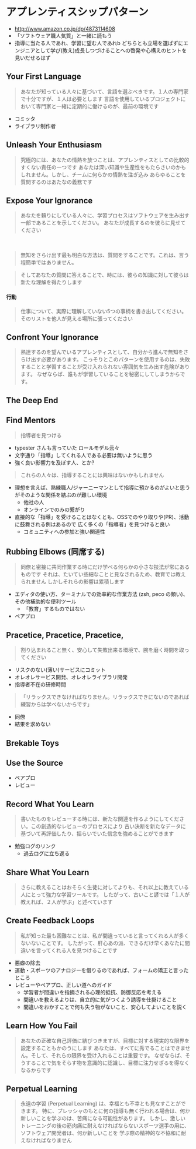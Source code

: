 # アプレンティスシップパターン

 * http://www.amazon.co.jp/dp/4873114608
 * 「ソフトウェア職人気質」と一緒に読もう
 * 指導に当たる人であれ、学習に望む人であれb どちらとも立場を選ばずにエンジニアとして学び(教え)成長しつづけることへの啓発や心構えのヒントを見いだせるはず

## Your First Language

> あなたが知っている人々に基づいて、言語を選ぶべきです。１人の専門家で十分ですが、１人は必要とします
> 言語を使用しているプロジェクトにおいて専門家と一緒に定期的に働けるのが、最前の環境です

 * コミッタ
 * ライブラリ制作者

## Unleash Your Enthusiasm

 > 究極的には、あなたの情熱を放つことは、アプレンティスとしての比較的すくない責任の一つです
 > あなたは深い知識や生産性をもたらさいのかもしれません。しかし、チームに何らかの情熱を注ぎ込み
 > あらゆることを質問するのはあたなの義務です

## Expose Your Ignorance

> あなたを頼りにしている人々に、学習プロセスはソフトウェアを生み出す一部であることを示してください。
> あなたが成長するのを彼らに見せてください

 　
> 無知をさらけ出す最も明白な方法は、質問をすることです。これは、言う程簡単ではありません。
　

> そしてあなたの質問に答えることで、時には、彼らの知識に対して彼らは新たな理解を得たりします

#### 行動

> 仕事について、実際に理解していない5つの事柄を書き出してください。
> そのリストを他人が見える場所に張ってください

## Confront Your Ignorance

> 熟達するのを望んでいるアプレンティスとして、自分から進んで無知をさらけ出す必要があります。
> こっそりとこのパターンを使用するのは、失敗することと学習することが受け入れられない雰囲気を生み出す危険があります。
> なぜならば、誰もが学習していることを秘密にしてしまうからです。

## The Deep End

## Find Mentors

> 指導者を見つける

 * typester さんも言っていた ロールモデル云々
 * 文字通り「指導」してくれる人である必要は無いように思う
 * 強く良い影響力を及ぼす人、とか?

> これらの人々は、指導することには興味はないかもしれません

 * 理想を言えば、熟練職人/ジャーニーマンとして指導に預かるのがよいと思うがそのような関係を結ぶのが難しい環境
   * 他社の人
   * オンラインでのみの繋がり
 * 直接的な「指導」を受けることはなくとも、OSSでのやり取りや(PR)、活動に鼓舞される例はあるので 広く多くの「指導者」を見つけると良い
   * コミュニティへの参加と強い関連性

## Rubbing Elbows (同席する)

> 同僚と密接に共同作業する時にだけ学べる何らかの小さな技法が常にあるものです
> それは、たいてい些細なことと見なされるため、教育では教えられません
> しかしそれらの影響は累積します

 * エディタの使い方、ターミナルでの効率的な作業方法 (zsh, peco の類い)、その他補助的な便利ツール
   * 「教育」するものではない
 * ペアプロ

## Pracetice, Pracetice, Pracetice,

> 割り込まれること無く、安心して失敗出来る環境で、腕を磨く時間を取ってください

 * リスクのない(薄い)サービスにコミット
 * オレオレサービス開発、オレオレライブラリ開発
 * 指導者不在の研修時間

> 「リラックスできなければなりません。リラックスできにないのであれば練習からは学べないからです」

 * 同僚
 * 結果を求めない

## Brekable Toys

## Use the Source

 * ペアプロ
 * レビュー

## Record What You Learn

> 書いたものをレビューする時には、新たな関連を作るようにしてください。この創造的なレビューのプロセスにより
> 古い決断を新たなデータに基づいて再評価したり、揺らいでいた信念を強めることができます

 * 勉強ログのリンク
   * 過去ログに立ち返る

## Share What You Learn

> さらに教えることはおそらく生徒に対してよりも、それ以上に教えている人にとって強力な学習ツールです。
> したがって、古いこと諺では「１人が教えれば、２人が学ぶ」と述べています

## Create Feedback Loops

> 私が知った最も困難なことは、私が間違っていると言ってくれる人が多くないないことです。
> したがって、肝心あの派、できるだけ早くあなたに間違いを言ってくれる人を見つけることです

 * 悪癖の除去 
 * 運動・スポーツのアナロジーを借りるのであれば、フォームの矯正と言ったところ
 * レビューやペアプロ、正しい道へのガイド
   * 学習者が間違いを指摘される心理的抵抗、防御反応を考える
   * 間違いを教えるよりは、自立的に気がつくよう誘導を仕掛けること
   * 間違いをおかすことで何も失う物がないこと、安心してよいことを説く

## Learn How You Fail

> あなたの正確な自己評価に結びつきますが、目標に対する現実的な限界を設定することもかのうにします
> あなたは、すべてに秀でることはできません。そして、それらの限界を受け入れることは重要です。
> なぜならば、そうすることで気をそらす物を意識的に認識し、目標に注力せざるを得なくなるからです

## Perpetual Learning

> 永遠の学習 (Perpetual Learning) は、幸福とも不幸とも見なすことができます。
> 特に、プレッシャのもとに何の指導も無く行われる場合は、何か新しいことを学ぶのは、苦痛になる可能性があります。
> しかし、激しいトレーニングの後の筋肉痛に耐えなければならないスポーツ選手の用に、ソフトウェア開発者は、何か新しいことを
> 学ぶ際の精神的な不協和に耐えなければなりません



